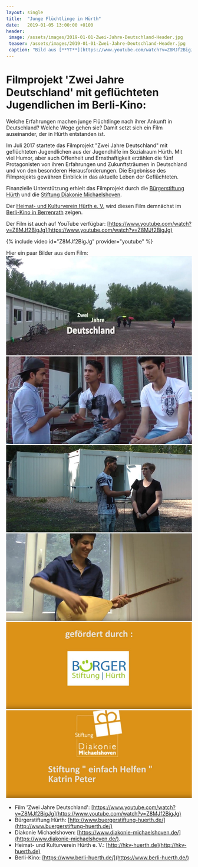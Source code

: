 ```yaml
---
layout: single
title:  "Junge Flüchtlinge in Hürth"
date:   2019-01-05 13:00:00 +0100
header:
 image: /assets/images/2019-01-01-Zwei-Jahre-Deutschland-Header.jpg
 teaser: /assets/images/2019-01-01-Zwei-Jahre-Deutschland-Header.jpg
 caption: "Bild aus [**YT**](https://www.youtube.com/watch?v=Z8MJf2BigJg)"
---
```

# Filmprojekt 'Zwei Jahre Deutschland' mit geflüchteten Jugendlichen im Berli-Kino:
Welche Erfahrungen machen junge Flüchtlinge nach ihrer Ankunft in Deutschland? Welche Wege gehen sie? Damit setzt sich ein Film auseinander, der in Hürth entstanden ist.

Im Juli 2017 startete das Filmprojekt "Zwei Jahre Deutschland" mit geflüchteten Jugendlichen aus der Jugendhilfe im Sozialraum Hürth. Mit viel Humor, aber auch Offenheit und Ernsthaftigkeit erzählen die fünf Protagonisten von ihren Erfahrungen und Zukunftsträumen in Deutschland und von den besonderen Herausforderungen. Die Ergebnisse des Filmprojekts gewähren Einblick in das aktuelle Leben der Geflüchteten. 

Finanzielle Unterstützung erhielt das Filmprojekt durch die [Bürgerstiftung Hürth](http://www.buergerstiftung-huerth.de/) und die [Stiftung Diakonie Michaelshoven](https://www.diakonie-michaelshoven.de/).

Der [Heimat- und Kulturverein Hürth e. V.](http://hkv-huerth.de) wird diesen Film demnächst im [Berli-Kino in Berrenrath](https://www.berli-huerth.de/) zeigen.

Der Film ist auch auf YouTube verfügbar: [https://www.youtube.com/watch?v=Z8MJf2BigJg](https://www.youtube.com/watch?v=Z8MJf2BigJg)

{% include video id="Z8MJf2BigJg" provider="youtube" %}


Hier ein paar Bilder aus dem Film:
![Screenshot aus Film 01](/assets/images/2019-01-01-Zwei-Jahre-Deutschland-Film-01.jpg)
![Screenshot aus Film 02](/assets/images/2019-01-01-Zwei-Jahre-Deutschland-Film-02.jpg)
![Screenshot aus Film 03](/assets/images/2019-01-01-Zwei-Jahre-Deutschland-Film-03.jpg)
![Screenshot aus Film 04](/assets/images/2019-01-01-Zwei-Jahre-Deutschland-Film-04.jpg)
![Screenshot aus Film 05](/assets/images/2019-01-01-Zwei-Jahre-Deutschland-Film-05.jpg)
![Screenshot aus Film 06](/assets/images/2019-01-01-Zwei-Jahre-Deutschland-Film-06.jpg)

* Film 'Zwei Jahre Deutschland': [https://www.youtube.com/watch?v=Z8MJf2BigJg](https://www.youtube.com/watch?v=Z8MJf2BigJg)
* Bürgerstiftung Hürth: [http://www.buergerstiftung-huerth.de/](http://www.buergerstiftung-huerth.de/) 
* Diakonie Michaelshoven: [https://www.diakonie-michaelshoven.de/](https://www.diakonie-michaelshoven.de/).
* Heimat- und Kulturverein Hürth e. V.: [http://hkv-huerth.de](http://hkv-huerth.de)
* Berli-Kino: [https://www.berli-huerth.de/](https://www.berli-huerth.de/)











